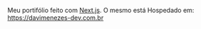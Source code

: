 Meu portifólio feito com [Next.js](https://nextjs.org).
O mesmo está Hospedado em: https://davimenezes-dev.com.br
